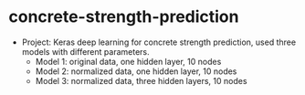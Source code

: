 # concrete-strength-prediction
- Project: Keras deep learning for concrete strength prediction, used three models with different parameters. 
  - Model 1: original data, one hidden layer, 10 nodes
  - Model 2: normalized data, one hidden layer, 10 nodes
  - Model 3: normalized data, three hidden layers, 10 nodes

